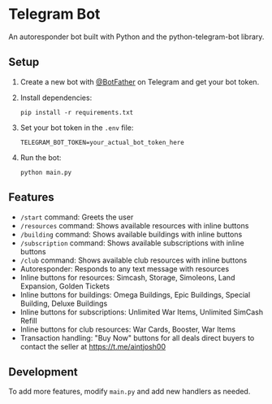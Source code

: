 # Telegram Bot

An autoresponder bot built with Python and the python-telegram-bot library.

## Setup

1. Create a new bot with [@BotFather](https://t.me/botfather) on Telegram and get your bot token.

2. Install dependencies:
   ```
   pip install -r requirements.txt
   ```

3. Set your bot token in the `.env` file:
   ```
   TELEGRAM_BOT_TOKEN=your_actual_bot_token_here
   ```

4. Run the bot:
   ```
   python main.py
   ```

## Features

- `/start` command: Greets the user
- `/resources` command: Shows available resources with inline buttons
- `/building` command: Shows available buildings with inline buttons
- `/subscription` command: Shows available subscriptions with inline buttons
- `/club` command: Shows available club resources with inline buttons
- Autoresponder: Responds to any text message with resources
- Inline buttons for resources: Simcash, Storage, Simoleons, Land Expansion, Golden Tickets
- Inline buttons for buildings: Omega Buildings, Epic Buildings, Special Building, Deluxe Buildings
- Inline buttons for subscriptions: Unlimited War Items, Unlimited SimCash Refill
- Inline buttons for club resources: War Cards, Booster, War Items
- Transaction handling: "Buy Now" buttons for all deals direct buyers to contact the seller at https://t.me/aintjosh00

## Development

To add more features, modify `main.py` and add new handlers as needed.
